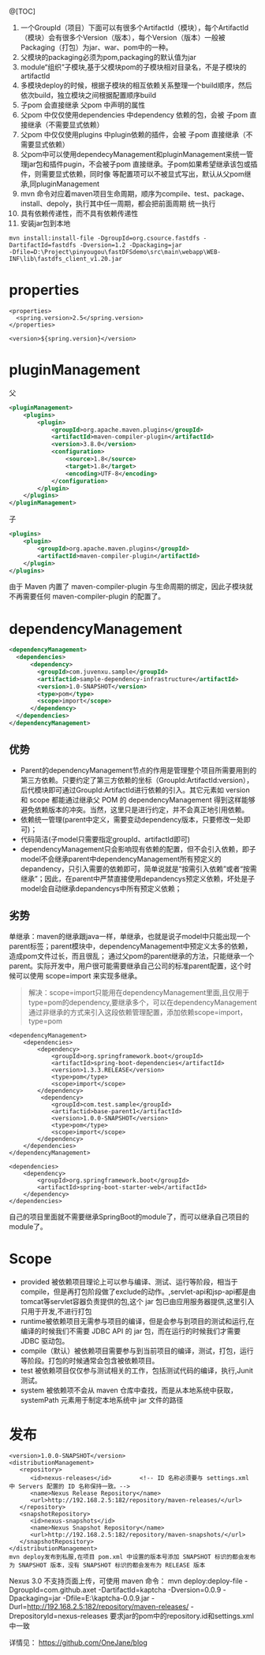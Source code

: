 @[TOC]

1. 一个GroupId（项目）下面可以有很多个ArtifactId（模块），每个ArtifactId（模块）会有很多个Version（版本），每个Version（版本）一般被Packaging（打包）为jar、war、pom中的一种。
2. 父模块的packaging必须为pom,packaging的默认值为jar
3. module“组织”子模块,基于父模块pom的子模块相对目录名，不是子模块的artifactId
4. 多模块deploy的时候，根据子模块的相互依赖关系整理一个build顺序，然后依次build，独立模块之间根据配置顺序build
5. 子pom 会直接继承 父pom <properties /> 中声明的属性
6. 父pom 中仅仅使用dependencies 中dependency 依赖的包，会被 子pom 直接继承（不需要显式依赖）
7.  父pom 中仅仅使用plugins 中plugin依赖的插件，会被 子pom 直接继承（不需要显式依赖）
8.  父pom中可以使用dependecyManagement和pluginManagement来统一管理jar包和插件pugin，不会被子pom 直接继承。子pom如果希望继承该包或插件，则需要显式依赖，同时像 <version /> <url /> 等配置项可以不被显式写出，默认从父pom继承,同pluginManagement
9.  mvn 命令对应着maven项目生命周期，顺序为compile、test、package、install、depoly，执行其中任一周期，都会把前面周期 统一执行
10.  <dependency /> 具有依赖传递性，而<plugin />不具有依赖传递性
11.  安装jar包到本地

``` crystal
mvn install:install-file -DgroupId=org.csource.fastdfs -DartifactId=fastdfs -Dversion=1.2 -Dpackaging=jar 
-Dfile=D:\Project\pinyougou\fastDFSdemo\src\main\webapp\WEB-INF\lib\fastdfs_client_v1.20.jar
```
# properties

``` dust
<properties>
  <spring.version>2.5</spring.version>
</properties>

<version>${spring.version}</version>
```

# pluginManagement
父

``` xml
<pluginManagement>
    <plugins>
		<plugin>
			<groupId>org.apache.maven.plugins</groupId>
			<artifactId>maven-compiler-plugin</artifactId>
			<version>3.8.0</version>
			<configuration>
				<source>1.8</source>
				<target>1.8</target>
				<encoding>UTF-8</encoding>
			</configuration>
		</plugin>
	</plugins>
</pluginManagement>
```

子

``` xml
<plugins>
    <plugin>
        <groupId>org.apache.maven.plugins</groupId>
        <artifactId>maven-compiler-plugin</artifactId>
    </plugin>
</plugins>
```
由于 Maven 内置了 maven-compiler-plugin 与生命周期的绑定，因此子模块就不再需要任何 maven-compiler-plugin 的配置了。
# dependencyManagement

``` xml
<dependencyManagement>
  <dependencies>
      <dependency>
        <groupId>com.juvenxu.sample</groupId>
        <artifactid>sample-dependency-infrastructure</artifactId>
        <version>1.0-SNAPSHOT</version>
        <type>pom</type>
        <scope>import</scope>
      </dependency>
  </dependencies>
</dependencyManagement>
```
## 优势
- Parent的dependencyManagement节点的作用是管理整个项目所需要用到的第三方依赖。只要约定了第三方依赖的坐标（GroupId:ArtifactId:version），后代模块即可通过GroupId:ArtifactId进行依赖的引入。其它元素如 version 和 scope 都能通过继承父 POM 的 dependencyManagement 得到这样能够避免依赖版本的冲突。当然，这里只是进行约定，并不会真正地引用依赖。
- 依赖统一管理(parent中定义，需要变动dependency版本，只要修改一处即可)；
- 代码简洁(子model只需要指定groupId、artifactId即可)
- dependencyManagement只会影响现有依赖的配置，但不会引入依赖，即子model不会继承parent中dependencyManagement所有预定义的depandency，只引入需要的依赖即可，简单说就是“按需引入依赖”或者“按需继承”；因此，在parent中严禁直接使用depandencys预定义依赖，坏处是子model会自动继承depandencys中所有预定义依赖；
## 劣势
单继承：maven的继承跟java一样，单继承，也就是说子model中只能出现一个parent标签；parent模块中，dependencyManagement中预定义太多的依赖，造成pom文件过长，而且很乱；
		      通过父pom的parent继承的方法，只能继承一个parent。实际开发中，用户很可能需要继承自己公司的标准parent配置，这个时候可以使用 scope=import 来实现多继承。
> 解决：scope=import只能用在dependencyManagement里面,且仅用于type=pom的dependency,要继承多个，可以在dependencyManagement通过非继承的方式来引入这段依赖管理配置，添加依赖scope=import，type=pom

``` 
<dependencyManagement>
    <dependencies>
        <dependency>
            <groupId>org.springframework.boot</groupId>
            <artifactId>spring-boot-dependencies</artifactId>
            <version>1.3.3.RELEASE</version>
            <type>pom</type>
            <scope>import</scope>
        </dependency>
		 <dependency>
            <groupId>com.test.sample</groupId>
            <artifactid>base-parent1</artifactId>
            <version>1.0.0-SNAPSHOT</version>
            <type>pom</type>
            <scope>import</scope>
        </dependency>
    </dependencies>
</dependencyManagement>
 
<dependencies>
    <dependency>
        <groupId>org.springframework.boot</groupId>
        <artifactId>spring-boot-starter-web</artifactId>
    </dependency>
</dependencies>
```
自己的项目里面就不需要继承SpringBoot的module了，而可以继承自己项目的module了。
# Scope
- provided 被依赖项目理论上可以参与编译、测试、运行等阶段，相当于compile，但是再打包阶段做了exclude的动作。,servlet-api和jsp-api都是由tomcat等servlet容器负责提供的包,这个 jar 包已由应用服务器提供,这里引入只用于开发,不进行打包
- runtime被依赖项目无需参与项目的编译，但是会参与到项目的测试和运行,在编译的时候我们不需要 JDBC API 的 jar 包，而在运行的时候我们才需要 JDBC 驱动包。
- compile（默认）被依赖项目需要参与到当前项目的编译，测试，打包，运行等阶段。打包的时候通常会包含被依赖项目。
- test 被依赖项目仅仅参与测试相关的工作，包括测试代码的编译，执行,Junit 测试。
- system 被依赖项不会从 maven 仓库中查找，而是从本地系统中获取，systemPath 元素用于制定本地系统中 jar 文件的路径
# 发布

``` 
<version>1.0.0-SNAPSHOT</version>
<distributionManagement>
   <repository>
      <id>nexus-releases</id>        <!-- ID 名称必须要与 settings.xml 中 Servers 配置的 ID 名称保持一致。-->
      <name>Nexus Release Repository</name>
      <url>http://192.168.2.5:182/repository/maven-releases/</url>
   </repository>
   <snapshotRepository>
      <id>nexus-snapshots</id>
      <name>Nexus Snapshot Repository</name>
      <url>http://192.168.2.5:182/repository/maven-snapshots/</url>
   </snapshotRepository>
</distributionManagement>
mvn deploy发布到私服,在项目 pom.xml 中设置的版本号添加 SNAPSHOT 标识的都会发布为 SNAPSHOT 版本，没有 SNAPSHOT 标识的都会发布为 RELEASE 版本
```
Nexus 3.0 不支持页面上传，可使用 maven 命令：
mvn deploy:deploy-file
  -DgroupId=com.github.axet
  -DartifactId=kaptcha
  -Dversion=0.0.9
  -Dpackaging=jar
  -Dfile=E:\kaptcha-0.0.9.jar
  -Durl=http://192.168.2.5:182/repository/maven-releases/
  -DrepositoryId=nexus-releases
要求jar的pom中的repository.id和settings.xml中一致

详情见：
https://github.com/OneJane/blog